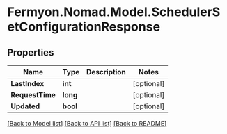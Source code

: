 # Fermyon.Nomad.Model.SchedulerSetConfigurationResponse

## Properties

Name | Type | Description | Notes
------------ | ------------- | ------------- | -------------
**LastIndex** | **int** |  | [optional] 
**RequestTime** | **long** |  | [optional] 
**Updated** | **bool** |  | [optional] 

[[Back to Model list]](../README.md#documentation-for-models) [[Back to API list]](../README.md#documentation-for-api-endpoints) [[Back to README]](../README.md)

